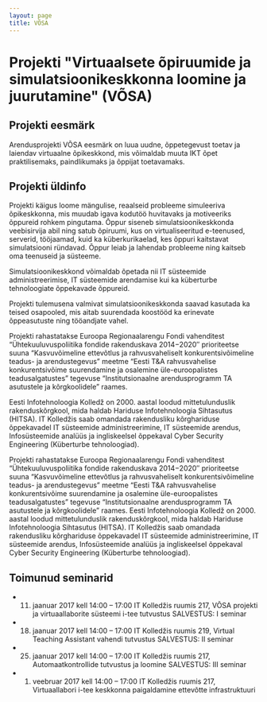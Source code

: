 ```yaml
---
layout: page
title: VÕSA
---
```

# Projekti "Virtuaalsete õpiruumide ja simulatsioonikeskkonna loomine ja juurutamine" (VÕSA)

## Projekti eesmärk
Arendusprojekti VÕSA eesmärk on luua uudne, õppetegevust toetav ja laiendav virtuaalne õpikeskkond, mis võimaldab muuta IKT õpet praktilisemaks, paindlikumaks ja õppijat toetavamaks.

## Projekti üldinfo
 Projekti käigus loome mängulise, reaalseid probleeme simuleeriva õpikeskkonna, mis muudab igava kodutöö huvitavaks ja motiveeriks õppureid rohkem pingutama.
Õppur siseneb simulatsioonikeskkonda veebisirvija abil ning satub õpiruumi, kus on virtualiseeritud e-teenused, serverid, tööjaamad, kuid ka küberkurikaelad, kes õppuri kaitstavat simulatsiooni ründavad. Õppur leiab ja lahendab probleeme ning kaitseb oma teenuseid ja süsteeme.

Simulatsioonikeskkond võimaldab õpetada nii IT süsteemide administreerimise, IT süsteemide arendamise kui ka küberturbe tehnoloogiate õppekavade õppureid.

Projekti tulemusena valmivat simulatsioonikeskkonda saavad kasutada ka teised osapooled, mis aitab suurendada koostööd ka erinevate õppeasutuste ning tööandjate vahel.

Projekti rahastatakse Euroopa Regionaalarengu Fondi vahenditest “Ühtekuuluvuspoliitika fondide rakenduskava 2014−2020″ prioriteetse suuna “Kasvuvõimeline ettevõtlus ja rahvusvaheliselt konkurentsivõimeline teadus- ja arendustegevus” meetme “Eesti T&A rahvusvahelise konkurentsivõime suurendamine ja osalemine üle-euroopalistes teadusalgatustes” tegevuse “Institutsionaalne arendusprogramm TA asutustele ja kõrgkoolidele” raames.

Eesti Infotehnoloogia Kolledž on 2000. aastal loodud mittetulunduslik rakenduskõrgkool, mida haldab Hariduse Infotehnoloogia Sihtasutus (HITSA). IT Kolledžis saab omandada rakendusliku kõrghariduse õppekavadel IT süsteemide administreerimine, IT süsteemide arendus, Infosüsteemide analüüs ja ingliskeelsel õppekaval Cyber Security Engineering (Küberturbe tehnoloogiad).




Projekti rahastatakse Euroopa Regionaalarengu Fondi vahenditest “Ühtekuuluvuspoliitika fondide rakenduskava 2014−2020″ prioriteetse suuna “Kasvuvõimeline ettevõtlus ja rahvusvaheliselt konkurentsivõimeline teadus- ja arendustegevus” meetme “Eesti T&A rahvusvahelise konkurentsivõime suurendamine ja osalemine üle-euroopalistes teadusalgatustes” tegevuse “Institutsionaalne arendusprogramm TA asutustele ja kõrgkoolidele” raames.
Eesti Infotehnoloogia Kolledž on 2000. aastal loodud mittetulunduslik rakenduskõrgkool, mida haldab Hariduse Infotehnoloogia Sihtasutus (HITSA). IT Kolledžis saab omandada rakendusliku kõrghariduse õppekavadel IT süsteemide administreerimine, IT süsteemide arendus, Infosüsteemide analüüs ja ingliskeelsel õppekaval Cyber Security Engineering (Küberturbe tehnoloogiad).


## Toimunud seminarid
* 11. jaanuar 2017 kell 14:00 – 17:00 IT Kolledžis ruumis 217,
VÕSA projekti ja virtuaallaborite süsteemi i-tee tutvustus
SALVESTUS: I seminar
* 18. jaanuar 2017 kell 14:00 – 17:00 IT Kolledžis ruumis 219,
Virtual Teaching Assistant vahendi tutvustus
SALVESTUS: II seminar
* 25. jaanuar 2017 kell 14:00 – 17:00 IT Kolledžis ruumis 217,
Automaatkontrollide tutvustus ja loomine
SALVESTUS: III seminar
* 1. veebruar 2017 kell 14:00 – 17:00 IT Kolledžis ruumis 217,
Virtuaallabori i-tee keskkonna paigaldamine ettevõtte infrastruktuuri
